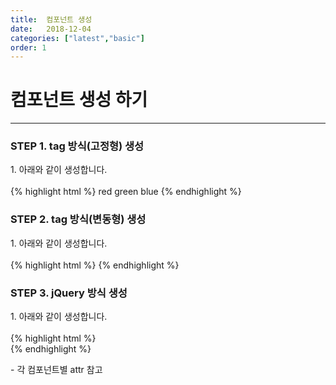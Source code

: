 ```yaml
---
title:  컴포넌트 생성
date:   2018-12-04
categories: ["latest","basic"]
order: 1
---
```


컴포넌트 생성 하기
===

---

### STEP 1. tag 방식(고정형) 생성
<div>1. 아래와 같이 생성합니다.</div>
<br>
{% highlight html %}
<sbux-select id="sbIdx1" name="sbName1" uitype="single">
    <option-item value="red">red</option-item>
    <option-item value="green">green</option-item>
    <option-item value="blue">blue</option-item>
</sbux-select>
{% endhighlight %}

### STEP 2. tag 방식(변동형) 생성
<div>1. 아래와 같이 생성합니다.</div>
<br>
{% highlight html %}
<script>
    var jsonData=[
        {text:'red', value:'red'},
        {text:'green', value:'green'},
        {text:'blue', value:'blue'}
    ];
</script>
<sbux-select id="sbIdx1" name="sbName1" uitype="single" jsondata-ref="jsonData"></sbux-select>
{% endhighlight %}

### STEP 3. jQuery 방식 생성
<div>1. 아래와 같이 생성합니다.</div>
<br>
{% highlight html %}
<script>
    var jsonData=[
        {text:'red', value:'red'},
        {text:'green', value:'green'},
        {text:'blue', value:'blue'}
    ];
    $(document).ready(function(){
        $('#sbIdx1').sbSelect({
            name:'sbName1',
            uitype:'single',
            jsondataRef:'jsonData'
        });
    });
</script>
<div id="sbIdx1"></div>
{% endhighlight %}

<sbux-tabs id="explainTab" name="explainTab" uitype="normal" title-target-id-array="exTab1" 
           title-text-array="설명">
</sbux-tabs>
<div class="tab-content">
    <div id="exTab1">
        - 각 컴포넌트별 attr 참고
    </div>
</div>